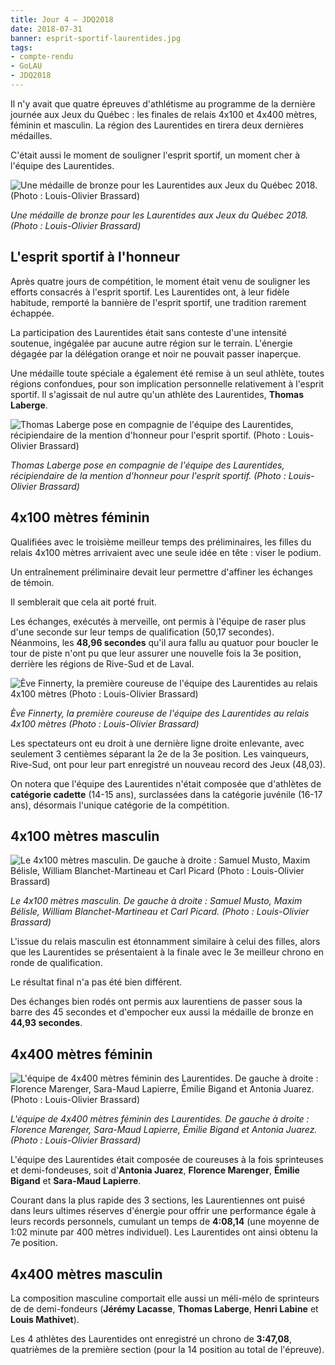 ```yaml
---
title: Jour 4 – JDQ2018
date: 2018-07-31
banner: esprit-sportif-laurentides.jpg
tags:
- compte-rendu
- GoLAU
- JDQ2018
---
```


Il n'y avait que quatre épreuves d'athlétisme au programme de la dernière journée aux Jeux du Québec : les finales de relais 4x100 et 4x400 mètres, féminin et masculin. La région des Laurentides en tirera deux dernières médailles.

C'était aussi le moment de souligner l'esprit sportif, un moment cher à l'équipe des Laurentides.

![Une médaille de bronze pour les Laurentides aux Jeux du Québec 2018. (Photo : Louis-Olivier Brassard)](/assets/img/2018/medaille-bronze-jdq2018.jpg)

_Une médaille de bronze pour les Laurentides aux Jeux du Québec 2018. (Photo : Louis-Olivier Brassard)_

## L'esprit sportif à l'honneur

Après quatre jours de compétition, le moment était venu de souligner les efforts consacrés à l'esprit sportif. Les Laurentides ont, à leur fidèle habitude, remporté la bannière de l'esprit sportif, une tradition rarement échappée.

La participation des Laurentides était sans conteste d'une intensité soutenue, ingégalée par aucune autre région sur le terrain. L'énergie dégagée par la délégation orange et noir ne pouvait passer inaperçue.

Une médaille toute spéciale a également été remise à un seul athlète, toutes régions confondues, pour son implication personnelle relativement à l'esprit sportif. Il s'agissait de nul autre qu'un athlète des Laurentides, **Thomas Laberge**.

![Thomas Laberge pose en compagnie de l'équipe des Laurentides, récipiendaire de la mention d'honneur pour l'esprit sportif. (Photo : Louis-Olivier Brassard)](/assets/img/2018/esprit-sportif-laurentides.jpg)

_Thomas Laberge pose en compagnie de l'équipe des Laurentides, récipiendaire de la mention d'honneur pour l'esprit sportif. (Photo : Louis-Olivier Brassard)_

## 4x100 mètres féminin

Qualifiées avec le troisième meilleur temps des préliminaires, les filles du relais 4x100 mètres arrivaient avec une seule idée en tête : viser le podium.

Un entraînement préliminaire devait leur permettre d'affiner les échanges de témoin.

Il semblerait que cela ait porté fruit.

Les échanges, exécutés à merveille, ont permis à l'équipe de raser plus d'une seconde sur leur temps de qualification (50,17 secondes). Néanmoins, les **48,96 secondes** qu'il aura fallu au quatuor pour boucler le tour de piste n'ont pu que leur assurer une nouvelle fois la 3e position, derrière les régions de Rive-Sud et de Laval.

![Ève Finnerty, la première coureuse de l'équipe des Laurentides au relais 4x100 mètres (Photo : Louis-Olivier Brassard)](/assets/img/2018/eve-finnerty-4x100.jpg)

_Ève Finnerty, la première coureuse de l'équipe des Laurentides au relais 4x100 mètres (Photo : Louis-Olivier Brassard)_

Les spectateurs ont eu droit à une dernière ligne droite enlevante, avec seulement 3 centièmes séparant la 2e de la 3e position. Les vainqueurs, Rive-Sud, ont pour leur part enregistré un nouveau record des Jeux (48,03).

On notera que l'équipe des Laurentides n'était composée que d'athlètes de **catégorie cadette** (14-15 ans), surclassées dans la catégorie juvénile (16-17 ans), désormais l'unique catégorie de la compétition.

## 4x100 mètres masculin

![Le 4x100 mètres masculin. De gauche à droite : Samuel Musto, Maxim Bélisle, William Blanchet-Martineau et Carl Picard (Photo : Louis-Olivier Brassard)](/assets/img/2018/4x100-laurentides.jpg)

_Le 4x100 mètres masculin. De gauche à droite : Samuel Musto, Maxim Bélisle, William Blanchet-Martineau et Carl Picard. (Photo : Louis-Olivier Brassard)_

L'issue du relais masculin est étonnamment similaire à celui des filles, alors que les Laurentides se présentaient à la finale avec le 3e meilleur chrono en ronde de qualification.

Le résultat final n'a pas été bien différent.

Des échanges bien rodés ont permis aux laurentiens de passer sous la barre des 45 secondes et d'empocher eux aussi la médaille de bronze en **44,93 secondes**.

## 4x400 mètres féminin

![L'équipe de 4x400 mètres féminin des Laurentides. De gauche à droite : Florence Marenger, Sara-Maud Lapierre, Émilie Bigand et Antonia Juarez. (Photo : Louis-Olivier Brassard)](/assets/img/2018/4x400-laurentides.jpg)

_L'équipe de 4x400 mètres féminin des Laurentides. De gauche à droite : Florence Marenger, Sara-Maud Lapierre, Émilie Bigand et Antonia Juarez. (Photo : Louis-Olivier Brassard)_

L'équipe des Laurentides était composée de coureuses à la fois sprinteuses et demi-fondeuses, soit d'**Antonia Juarez**, **Florence Marenger**, **Émilie Bigand** et **Sara-Maud Lapierre**.

Courant dans la plus rapide des 3 sections, les Laurentiennes ont puisé dans leurs ultimes réserves d'énergie pour offrir une performance égale à leurs records personnels, cumulant un temps de **4:08,14** (une moyenne de 1:02 minute par 400 mètres individuel). Les Laurentides ont ainsi obtenu la 7e position.

## 4x400 mètres masculin

La composition masculine comportait elle aussi un méli-mélo de sprinteurs de de demi-fondeurs (**Jérémy Lacasse**, **Thomas Laberge**, **Henri Labine** et **Louis Mathivet**).

Les 4 athlètes des Laurentides ont enregistré un chrono de **3:47,08**, quatrièmes de la première section (pour la 14 position au total de l'épreuve).
